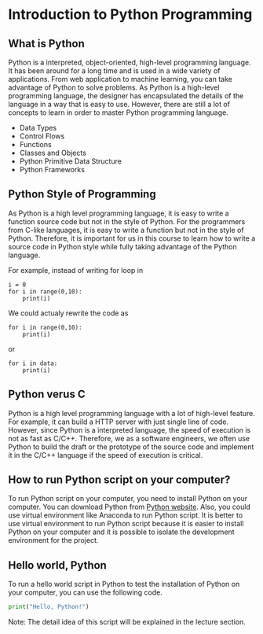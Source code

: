 # Introduction to Python Programming
## What is Python 
Python is a interpreted, object-oriented, high-level programming language. It has been around for a long time and is used in a wide variety of applications. From web application to machine learning, you can take advantage of Python to solve problems. As Python is a high-level programming language, the designer has encapsulated the details of the language in a way that is easy to use. However, there are still a lot of concepts to learn in order to master Python programming language.
- Data Types
- Control Flows
- Functions
- Classes and Objects
- Python Primitive Data Structure
- Python Frameworks

## Python Style of Programming
As Python is a high level programming language, it is easy to write a function source code but not in the style of Python. For the programmers from C-like languages, it is easy to write a function but not in the style of Python. Therefore, it is important for us in this course to learn how to write a source code in Python style while fully taking advantage of the Python language.

For example, instead of writing for loop in
```
i = 0
for i in range(0,10):
    print(i)
```
We could actualy rewrite the code as
```
for i in range(0,10):
    print(i)
```
or 
```
for i in data:
    print(i)
```

## Python verus C
Python is a high level programming language with a lot of high-level feature. For example, it can build a HTTP server with just single line of code. However, since Python is a interpreted language, the speed of execution is not as fast as C/C++. Therefore, we as a software engineers, we often use Python to build the draft or the prototype of the source code and implement it in the C/C++ language if the speed of execution is critical.

## How to run Python script on your computer?
To run Python script on your computer, you need to install Python on your computer. You can download Python from [Python website](https://www.python.org/downloads/). Also, you could use virtual environment like Anaconda to run Python script. It is better to use virtual environment to run Python script because it is easier to install Python on your computer and it is possible to isolate the development environment for the project.

## Hello world, Python
To run a hello world script in Python to test the installation of Python on your computer, you can use the following code.
```Python
print("Hello, Python!")
```
Note: The detail idea of this script will be explained in the lecture section.